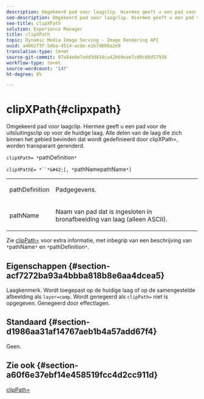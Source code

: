 ```yaml
---
description: Omgekeerd pad voor laagclip. Hiermee geeft u een pad voor de uitsluitingsclip op voor de huidige laag. Alle delen van de laag die zich binnen het gebied bevinden dat wordt gedefinieerd door clipXPath=, worden transparant gerenderd.
seo-description: Omgekeerd pad voor laagclip. Hiermee geeft u een pad voor de uitsluitingsclip op voor de huidige laag. Alle delen van de laag die zich binnen het gebied bevinden dat wordt gedefinieerd door clipXPath=, worden transparant gerenderd.
seo-title: clipXPath
solution: Experience Manager
title: clipXPath
topic: Dynamic Media Image Serving - Image Rendering API
uuid: a4062f3f-5dba-4514-acde-e1b7d608a2e9
translation-type: tm+mt
source-git-commit: 97a84e8e7edd3d834ca42069eae7c09c00d57938
workflow-type: tm+mt
source-wordcount: '147'
ht-degree: 0%

---
```



# clipXPath{#clipxpath}

Omgekeerd pad voor laagclip. Hiermee geeft u een pad voor de uitsluitingsclip op voor de huidige laag. Alle delen van de laag die zich binnen het gebied bevinden dat wordt gedefinieerd door clipXPath=, worden transparant gerenderd.

`clipXPath= *`pathDefinition`*`

`clipXPathE= *``*&#42;[, *`pathNamepathName`*]`

<table id="simpletable_27AFC3A694874CF8B673460820EFD90D"> 
 <tr class="strow"> 
  <td class="stentry"> <p><span class="codeph"> <span class="varname"> pathDefinition</span> </span> </p> </td> 
  <td class="stentry"> <p>Padgegevens. </p></td> 
 </tr> 
 <tr class="strow"> 
  <td class="stentry"> <p><span class="codeph"> <span class="varname"> pathName</span> </span> </p> </td> 
  <td class="stentry"> <p>Naam van pad dat is ingesloten in bronafbeelding van laag (alleen ASCII). </p></td> 
 </tr> 
</table>

Zie [clipPath=](../../../../../is-api/http-ref/image-serving-api-ref/c-http-protocol-reference/c-command-reference/r-clippath.md#reference-8139b1b52dc54749b51b109521ddf83d) voor extra informatie, met inbegrip van een beschrijving van `*`pathName`*` en `*`pathDefinition`*`.

## Eigenschappen {#section-acf7272ba93a4bbba818b8e6aa4dcea5}

Laagkenmerk. Wordt toegepast op de huidige laag of op de samengestelde afbeelding als `layer=comp`. Wordt genegeerd als `clipPath=` niet is opgegeven. Genegeerd door effectlagen.

## Standaard {#section-d1986aa31af14767aeb1b4a57add67f4}

Geen.

## Zie ook {#section-a60f6e37ebf14e458519fcc4d2cc911d}

[clipPath=](../../../../../is-api/http-ref/image-serving-api-ref/c-http-protocol-reference/c-command-reference/r-clippath.md#reference-8139b1b52dc54749b51b109521ddf83d)
